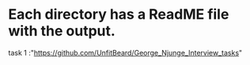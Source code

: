 # Each directory has a ReadME file with the output.

task 1 :"https://github.com/UnfitBeard/George_Njunge_Interview_tasks"
